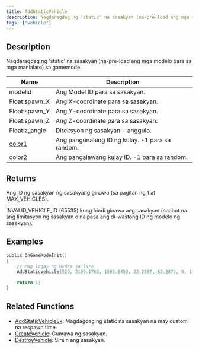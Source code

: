 ```yaml
---
title: AddStaticVehicle
description: Nagdaragdag ng 'static' na sasakyan (na-pre-load ang mga modelo para sa mga manlalaro) sa gamemode.
tags: ["vehicle"]
---
```


## Description

Nagdaragdag ng 'static' na sasakyan (na-pre-load ang mga modelo para sa mga manlalaro) sa gamemode.

| Name                                     | Description                            |
| ---------------------------------------- | -------------------------------------- |
| modelid                                  | Ang Model ID para sa sasakyan.          |
| Float:spawn_X                            | Ang X-coordinate para sa sasakyan.      |
| Float:spawn_Y                            | Ang Y-coordinate para sa sasakyan.      |
| Float:spawn_Z                            | Ang Z-coordinate para sa sasakyan.      |
| Float:z_angle                            | Direksyon ng sasakyan - anggulo.          |
| [color1](../resources/vehiclecolorid) | Ang pangunahing ID ng kulay. -1 para sa random.   |
| [color2](../resources/vehiclecolorid) | Ang pangalawang kulay ID. -1 para sa random. |

## Returns

Ang ID ng sasakyan ng sasakyang ginawa (sa pagitan ng 1 at MAX_VEHICLES).

INVALID_VEHICLE_ID (65535) kung hindi ginawa ang sasakyan (naabot na ang limitasyon ng sasakyan o naipasa ang di-wastong ID ng modelo ng sasakyan).

## Examples

```c
public OnGameModeInit()
{
    // Mag lagay ng Hydra sa laro
    AddStaticVehicle(520, 2109.1763, 1503.0453, 32.2887, 82.2873, 0, 1);

    return 1;
}
```

## Related Functions

- [AddStaticVehicleEx](AddStaticVehicleEx): Magdagdag ng static na sasakyan na may custom na respawn time.
- [CreateVehicle](CreateVehicle): Gumawa ng sasakyan.
- [DestroyVehicle](DestroyVehicle): Sirain ang sasakyan.